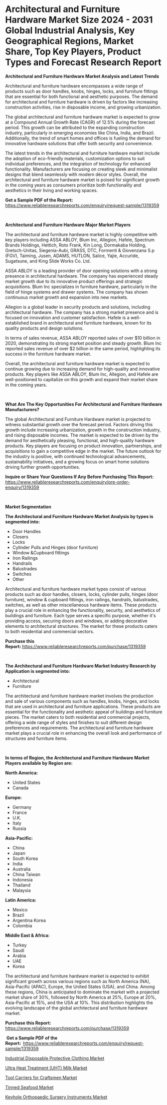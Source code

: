 <p><h1>Architectural and Furniture Hardware Market Size 2024 - 2031 Global Industrial Analysis, Key Geographical Regions, Market Share, Top Key Players, Product Types and Forecast Research Report</h1></p><p><strong>Architectural and Furniture Hardware Market Analysis and Latest Trends</strong></p>
<p><p>Architectural and furniture hardware encompasses a wide range of products such as door handles, knobs, hinges, locks, and furniture fittings that are essential for both functional and aesthetic purposes. The demand for architectural and furniture hardware is driven by factors like increasing construction activities, rise in disposable income, and growing urbanization.</p><p>The global architectural and furniture hardware market is expected to grow at a Compound Annual Growth Rate (CAGR) of 12.5% during the forecast period. This growth can be attributed to the expanding construction industry, particularly in emerging economies like China, India, and Brazil. Additionally, the trend of smart homes and offices is fueling the demand for innovative hardware solutions that offer both security and convenience.</p><p>The latest trends in the architectural and furniture hardware market include the adoption of eco-friendly materials, customization options to suit individual preferences, and the integration of technology for enhanced functionality. Manufacturers are focusing on creating sleek and minimalist designs that blend seamlessly with modern décor styles. Overall, the architectural and furniture hardware market is poised for significant growth in the coming years as consumers prioritize both functionality and aesthetics in their living and working spaces.</p></p>
<p><strong>Get a Sample PDF of the Report:&nbsp;</strong> <a href="https://www.reliableresearchreports.com/enquiry/request-sample/1319359">https://www.reliableresearchreports.com/enquiry/request-sample/1319359</a></p>
<p>&nbsp;</p>
<p><strong>Architectural and Furniture Hardware Major Market Players</strong></p>
<p><p>The architectural and furniture hardware market is highly competitive with key players including ASSA ABLOY, Blum Inc, Allegion, Hafele, Spectrum Brands Holdings, Hettich, Roto Frank, Kin Long, Dormakaba Holding, Gretsch-Unitas, Siegenia-Aubi, GRASS, DTC, Formenti & Giovenzana S.p (FGV), Taiming, Jusen, ADAMS, HUTLON, Salice, Yajie, Accuride, Sugatsune, and King Slide Works Co. Ltd.</p><p>ASSA ABLOY is a leading provider of door opening solutions with a strong presence in architectural hardware. The company has experienced steady market growth due to its innovative product offerings and strategic acquisitions. Blum Inc specializes in furniture hardware, particularly in the field of hinge systems and drawer systems. The company has shown continuous market growth and expansion into new markets.</p><p>Allegion is a global leader in security products and solutions, including architectural hardware. The company has a strong market presence and is focused on innovation and customer satisfaction. Hafele is a well-established brand in architectural and furniture hardware, known for its quality products and design solutions.</p><p>In terms of sales revenue, ASSA ABLOY reported sales of over $10 billion in 2020, demonstrating its strong market position and steady growth. Blum Inc reported sales revenue of over $2 billion in the same period, highlighting its success in the furniture hardware market.</p><p>Overall, the architectural and furniture hardware market is expected to continue growing due to increasing demand for high-quality and innovative products. Key players like ASSA ABLOY, Blum Inc, Allegion, and Hafele are well-positioned to capitalize on this growth and expand their market share in the coming years.</p></p>
<p>&nbsp;</p>
<p><strong>What Are The Key Opportunities For Architectural and Furniture Hardware Manufacturers?</strong></p>
<p><p>The global Architectural and Furniture Hardware market is projected to witness substantial growth over the forecast period. Factors driving this growth include increasing urbanization, growth in the construction industry, and rising disposable incomes. The market is expected to be driven by the demand for aesthetically pleasing, functional, and high-quality hardware products. Key players are focusing on product innovation, partnerships, and acquisitions to gain a competitive edge in the market. The future outlook for the industry is positive, with continued technological advancements, sustainability initiatives, and a growing focus on smart home solutions driving further growth opportunities.</p></p>
<p><strong>Inquire or Share Your Questions If Any Before Purchasing This Report:</strong> <a href="https://www.reliableresearchreports.com/enquiry/pre-order-enquiry/1319359">https://www.reliableresearchreports.com/enquiry/pre-order-enquiry/1319359</a></p>
<p>&nbsp;</p>
<p><strong>Market Segmentation</strong></p>
<p><strong>The Architectural and Furniture Hardware Market Analysis by types is segmented into:</strong></p>
<p><ul><li>Door Handles</li><li>Closers</li><li>Locks</li><li>Cylinder Pulls and Hinges (door furniture)</li><li>Window &Cupboard fittings</li><li>Iron Railings</li><li>Handrails</li><li>Balustrades</li><li>Switches</li><li>Other</li></ul></p>
<p><p>Architectural and furniture hardware market types consist of various products such as door handles, closers, locks, cylinder pulls, hinges (door furniture), window & cupboard fittings, iron railings, handrails, balustrades, switches, as well as other miscellaneous hardware items. These products play a crucial role in enhancing the functionality, security, and aesthetics of buildings and furniture. Each type serves a specific purpose, whether it's providing access, securing doors and windows, or adding decorative elements to architectural structures. The market for these products caters to both residential and commercial sectors.</p></p>
<p><strong>Purchase this Report:&nbsp;</strong><a href="https://www.reliableresearchreports.com/purchase/1319359">https://www.reliableresearchreports.com/purchase/1319359</a></p>
<p>&nbsp;</p>
<p><strong>The Architectural and Furniture Hardware Market Industry Research by Application is segmented into:</strong></p>
<p><ul><li>Architectural</li><li>Furniture</li></ul></p>
<p><p>The architectural and furniture hardware market involves the production and sale of various components such as handles, knobs, hinges, and locks that are used in architectural and furniture applications. These products are essential for the functionality and aesthetic appeal of buildings and furniture pieces. The market caters to both residential and commercial projects, offering a wide range of styles and finishes to suit different design preferences and requirements. The architectural and furniture hardware market plays a crucial role in enhancing the overall look and performance of structures and furniture items.</p></p>
<p>&nbsp;</p>
<p><strong>In terms of Region, the Architectural and Furniture Hardware Market Players available by Region are:</strong></p>
<p>
    <p> <strong> North America: </strong>
        <ul>
            <li>United States</li>
            <li>Canada</li>
        </ul>
        </p> 
    <p> <strong> Europe: </strong>
        <ul>
            <li>Germany</li>
            <li>France</li>
            <li>U.K.</li>
            <li>Italy</li>
            <li>Russia</li>
        </ul>
        </p> 
    <p> <strong> Asia-Pacific: </strong>
        <ul>
            <li>China</li>
            <li>Japan</li>
            <li>South Korea</li>
            <li>India</li>
            <li>Australia</li>
            <li>China Taiwan</li>
            <li>Indonesia</li>
            <li>Thailand</li>
            <li>Malaysia</li>
        </ul>
        </p> 
    <p> <strong> Latin America: </strong>
        <ul>
            <li>Mexico</li>
            <li>Brazil</li>
            <li>Argentina Korea</li>
            <li>Colombia</li>
        </ul>
        </p> 
    <p> <strong> Middle East & Africa: </strong>
        <ul>
            <li>Turkey</li>
            <li>Saudi</li>
            <li>Arabia</li>
            <li>UAE</li>
            <li>Korea</li>
        </ul>
    </p>
    </p>
<p><p>The architectural and furniture hardware market is expected to exhibit significant growth across various regions such as North America (NA), Asia-Pacific (APAC), Europe, the United States (USA), and China. Among these regions, China is anticipated to dominate the market with a projected market share of 30%, followed by North America at 25%, Europe at 20%, Asia-Pacific at 15%, and the USA at 10%. This distribution highlights the evolving landscape of the global architectural and furniture hardware market.</p></p>
<p><strong>Purchase this Report: </strong><a href="https://www.reliableresearchreports.com/purchase/1319359">https://www.reliableresearchreports.com/purchase/1319359</a></p>
<p>&nbsp;<strong>Get a Sample PDF of the Report:&nbsp;&nbsp;</strong><a href="https://www.reliableresearchreports.com/enquiry/request-sample/1319359">https://www.reliableresearchreports.com/enquiry/request-sample/1319359</a></p>
<p><strong></strong></p>
<p><p><a href="https://view.publitas.com/reportprime-1/industrial-disposable-protective-clothing-market-size-market-share-and-global-market-analysis-report-2024-2031/">Industrial Disposable Protective Clothing Market</a></p><p><a href="https://view.publitas.com/reportprime-1/ultra-heat-treatment-uht-milk-market-size-furnishes-valuable-information-encompassing-market-share-market-trends-and-projections-spanning-from-2024-to-2031/">Ultra Heat Treatment (UHT) Milk Market</a></p><p><a href="https://github.com/angelajermaine/Market-Research-Report-List-2/blob/main/tool-carriers-for-craftsmen-market.md">Tool Carriers for Craftsmen Market</a></p><p><a href="https://crocus-run-b5a.notion.site/Tinned-Seafood-Market-Offers-Provide-Insightful-Data-for-the-Time-Period-from-2024-to-2031-and-also--55a20f5d13b64b348f4ab080a98e0892">Tinned Seafood Market</a></p><p><a href="https://github.com/beatblasta/Market-Research-Report-List-2/blob/main/keyhole-orthopaedic-surgery-instruments-market.md">Keyhole Orthopaedic Surgery Instruments Market</a></p></p>